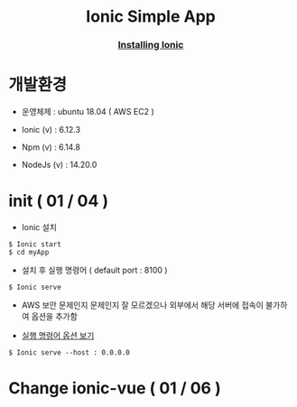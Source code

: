 <h1 align="center"> Ionic Simple App </h1>

<h3 align="center"><a href="https://ionicframework.com/docs/intro/cli">Installing Ionic</a></h3>

# 개발환경 

- 운영체제 : ubuntu 18.04 ( AWS EC2 ) 

- Ionic (v) : 6.12.3

- Npm (v) : 6.14.8

- NodeJs (v) : 14.20.0

# init ( 01 / 04 )

- Ionic 설치 

```
$ Ionic start 
$ cd myApp
```


- 설치 후 실행 명령어 ( default port : 8100 ) 

```
$ Ionic serve
```

- AWS 보안 문제인지 문제인지 잘 모르겠으나 외부에서 해당 서버에 접속이 불가하여 옵션을 추가함 

- <a href="https://ionicframework.com/docs/cli/commands/serve#advanced-options">실행 명령어 옵션 보기 </a> 

```
$ Ionic serve --host : 0.0.0.0 
```

# Change ionic-vue ( 01 / 06 )

